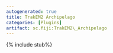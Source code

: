 ```yaml
---
autogenerated: true
title: TrakEM2 Archipelago
categories: [Plugins]
artifact: sc.fiji:TrakEM2\_Archipelago
---
```


{% include stub%}



